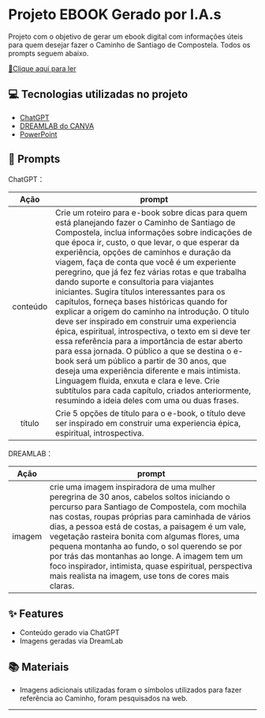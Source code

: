 

# Projeto EBOOK Gerado por I.A.s


Projeto com o objetivo de gerar um ebook digital com informações úteis para quem desejar fazer o Caminho de Santiago de Compostela. 
Todos os prompts seguem abaixo.

<a href="https://github.com/Prii85/prompts-recipe-to-create-a-ebook/blob/main/output/ebook%20-%20css%20jedi%20output.pdf" title="View PDF now"> 📕Clique aqui para ler</a>

## 💻 Tecnologias utilizadas no projeto

- [ChatGPT](https://chat.openai.com/) 
- [DREAMLAB do CANVA](https://www.canva.com/dream-lab)
- [PowerPoint](https://www.microsoft.com/en/microsoft-365/powerpoint)

## 🧠 Prompts


ChatGPT：

|   Ação   | prompt                                                                                                                                                                                                                                                                         |
| :------: | ------------------------------------------------------------------------------------------------------------------------------------------------------------------------------------------------------------------------------------------------------------------------------ |
| conteúdo | Crie um roteiro para e-book sobre dicas para quem está planejando fazer o Caminho de Santiago de Compostela, inclua informações sobre indicações de que época ir, custo, o que levar, o que esperar da experiência, opções de caminhos e duração da viagem, faça de conta que você é um experiente peregrino, que já fez fez várias rotas e que trabalha dando suporte e consultoria para viajantes iniciantes. Sugira títulos interessantes para os capítulos, forneça bases históricas quando for explicar a origem do caminho na introdução. O título deve ser inspirado em construir uma experiencia épica, espiritual, introspectiva, o texto em si deve ter essa referência  para a importância de estar aberto para essa jornada. O público a que se destina o e-book será um público a partir de 30 anos, que deseja uma experiência diferente e mais intimista. Linguagem fluida, enxuta e clara e leve. Crie subtítulos para cada capítulo, criados anteriormente, resumindo a ideia deles com uma ou duas frases. |
|  título  | Crie 5 opções de título para o e-book, o título deve ser inspirado em construir uma experiencia épica, espiritual, introspectiva.  |


DREAMLAB：

|  Ação  | prompt                                                                                 |
| :----: | -------------------------------------------------------------------------------------- |
| imagem | crie uma imagem inspiradora de uma mulher peregrina de 30 anos, cabelos soltos iniciando o percurso para Santiago de Compostela, com mochila nas costas, roupas próprias para caminhada de vários dias, a pessoa está de costas, a paisagem é um vale,  vegetação rasteira bonita com algumas flores, uma pequena montanha ao fundo, o sol querendo se por por trás das montanhas ao longe. A imagem tem um foco inspirador, intimista, quase espiritual, perspectiva mais realista na imagem, use tons de cores mais claras. |

## ✨ Features

- Conteúdo gerado via ChatGPT
- Imagens geradas via DreamLab

## 📚 Materiais

- Imagens adicionais utilizadas foram o símbolos utilizados para fazer referência ao Caminho, foram pesquisados na web.



---
